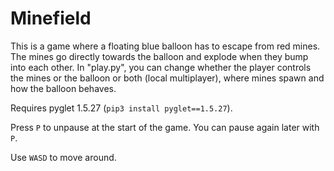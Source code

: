# Minefield

This is a game where a floating blue balloon has to escape from red mines. The mines go directly towards the balloon and explode when they bump into each other. In "play.py", you can change whether the player controls the mines or the balloon or both (local multiplayer), where mines spawn and how the balloon behaves.

Requires pyglet 1.5.27 (`pip3 install pyglet==1.5.27`).

Press `P` to unpause at the start of the game. You can pause again later with `P`.

Use `WASD` to move around.

